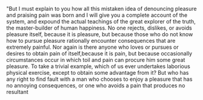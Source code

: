  "But I must explain to you how all this mistaken 
  idea of denouncing pleasure and praising pain was 
  born and I will give you a complete account of the
 system, and expound the actual teachings of the
  great explorer of the truth, the master-builder of 
  human happiness. No one rejects, dislikes, or 
  avoids pleasure itself, because it is pleasure,
   but because those who do not know how to pursue 
   pleasure rationally encounter consequences that 
   are extremely painful. Nor again is there anyone who
 loves or pursues or desires to obtain pain of 
 itself,because it is pain, but because occasionally
  circumstances occur in which toil and pain can 
  procure him some great pleasure. To take a trivial
   example, which of us ever undertakes laborious
    physical exercise, except to obtain some 
   advantage from it? But who has any right to find 
   fault with a man who chooses to enjoy a 
  pleasure that has no annoying consequences, or one 
  who avoids a pain that produces no resultant 